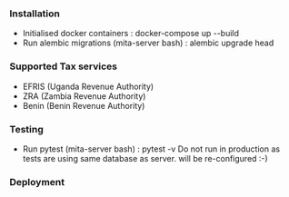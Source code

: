 ### Installation

- Initialised docker containers : docker-compose up --build
- Run alembic migrations (mita-server bash) : alembic upgrade head

### Supported Tax services

- EFRIS (Uganda Revenue Authority)
- ZRA (Zambia Revenue Authority)
- Benin (Benin Revenue  Authority)

### Testing

- Run pytest (mita-server bash)  : pytest -v
Do not run in production as tests are using same database as server. will be re-configured :-)

### Deployment

